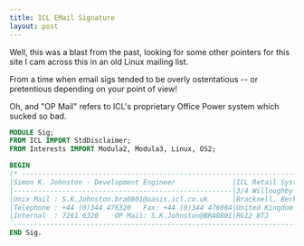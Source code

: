 ```yaml
---
title: ICL EMail Signature
layout: post
---
```


Well, this was a blast from the past, looking for some other pointers for this site
I cam across this in an old Linux mailing list.

From a time when email sigs tended to be overly ostentatious -- or pretentious 
depending on your point of view!

Oh, and "OP Mail" refers to ICL's proprietary Office Power system which sucked so bad.

```modula-2
MODULE Sig;
FROM ICL IMPORT StdDisclaimer;
FROM Interests IMPORT Modula2, Modula3, Linux, OS2;

BEGIN
(* ------------------------------------------------------------------------.
|Simon K. Johnston - Development Engineer              |ICL Retail Systems |
|------------------------------------------------------|3/4 Willoughby Road|
|Unix Mail : S.K.Johnston.bra0801@oasis.icl.co.uk      |Bracknell, Berks   |
|Telephone : +44 (0)344 476320   Fax: +44 (0)344 476084|United Kingdom     |
|Internal  : 7261 6320    OP Mail: S.K.Johnston@BRA0801|RG12 8TJ           |
`------------------------------------------------------------------------ *)
END Sig.
```

